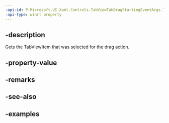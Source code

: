 ```yaml
---
-api-id: P:Microsoft.UI.Xaml.Controls.TabViewTabDragStartingEventArgs.Tab
-api-type: winrt property
---
```


## -description

Gets the TabViewItem that was selected for the drag action.

## -property-value

## -remarks

## -see-also

## -examples

